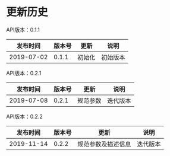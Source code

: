 # 更新历史 #
API版本：0.1.1

|发布时间|版本号|更新|说明|
|---|---|---|---|
|2019-07-02|0.1.1|初始化|初始版本

API版本：0.2.1

|发布时间|版本号|更新|说明|
|---|---|---|---|
|2019-07-08|0.2.1|规范参数|迭代版本

API版本：0.2.2

|发布时间|版本号|更新|说明|
|---|---|---|---|
|2019-11-14|0.2.2|规范参数及描述信息|迭代版本
